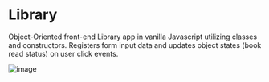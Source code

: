 # Library

Object-Oriented front-end Library app in vanilla Javascript utilizing classes and constructors. Registers form input data and updates object states (book read status) on user click events.

![image](https://user-images.githubusercontent.com/88868021/173182084-7c7f61e6-ec22-4368-bbfc-4faecd35e57b.png)

